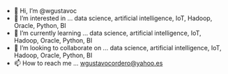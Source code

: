 - 👋 Hi, I’m @wgustavoc
- 👀 I’m interested in ... data science, artificial intelligence, IoT, Hadoop, Oracle, Python, BI
- 🌱 I’m currently learning ... data science, artificial intelligence, IoT, Hadoop, Oracle, Python, BI
- 💞️ I’m looking to collaborate on ... data science, artificial intelligence, IoT, Hadoop, Oracle, Python, BI
- 📫 How to reach me ... wgustavocordero@yahoo.es

<!---
wgustavoc/wgustavoc is a ✨ special ✨ repository because its `README.md` (this file) appears on your GitHub profile.
You can click the Preview link to take a look at your changes.
--->
